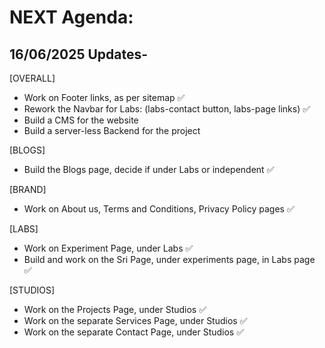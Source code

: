 # NEXT Agenda:



## 16/06/2025 Updates-

[OVERALL]
- Work on Footer links, as per sitemap                                           ✅
- Rework the Navbar for Labs: (labs-contact button, labs-page links)             ✅
- Build a CMS for the website
- Build a server-less Backend for the project

[BLOGS]
- Build the Blogs page, decide if under Labs or independent                      ✅

[BRAND]
- Work on About us, Terms and Conditions, Privacy Policy pages                   ✅


[LABS]
- Work on Experiment Page, under Labs                                            ✅
- Build and work on the Sri Page, under experiments page, in Labs page           ✅

[STUDIOS]
- Work on the Projects Page, under Studios                                       ✅
- Work on the separate Services Page, under Studios                              ✅
- Work on the separate Contact Page, under Studios                               ✅

